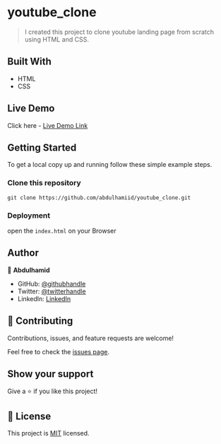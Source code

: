 # youtube_clone

> I created this project to clone youtube landing page from scratch using HTML and CSS.


## Built With

- HTML
- CSS

## Live Demo

Click here - [Live Demo Link](https://abdulhamiid.github.io/youtube_clone)


## Getting Started

To get a local copy up and running follow these simple example steps.

### Clone this repository

```
git clone https://github.com/abdulhamiid/youtube_clone.git
```

### Deployment

open the ```index.html``` on your Browser


## Author

👤 **Abdulhamid**

- GitHub: [@githubhandle](https://github.com/abdulhamiid)
- Twitter: [@twitterhandle](https://twitter.com/abdulhamid_adio)
- LinkedIn: [LinkedIn](https://linkedin.com/)

## 🤝 Contributing

Contributions, issues, and feature requests are welcome!

Feel free to check the [issues page](https://github.com/abdulhamiid/bootstrap/issues).

## Show your support

Give a ⭐️ if you like this project!

## 📝 License

This project is [MIT](./MIT.md) licensed.
